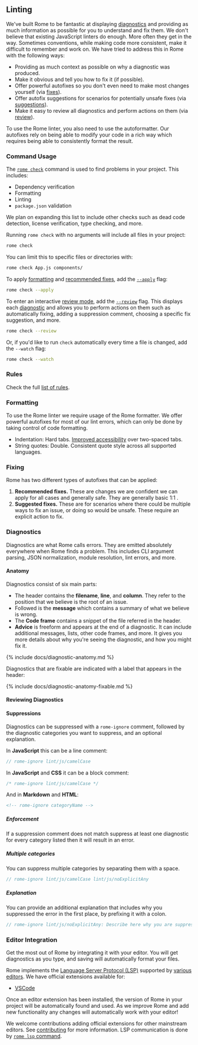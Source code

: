 ## Linting

We've built Rome to be fantastic at displaying [diagnostics](#diagnostics) and providing as much information as possible for you to understand and fix them. We don't believe that existing JavaScript linters do enough. More often they get in the way. Sometimes conventions, while making code more consistent, make it difficult to remember and work on. We have tried to address this in Rome with the following ways:

 - Providing as much context as possible on why a diagnostic was produced.
 - Make it obvious and tell you how to fix it (if possible).
 - Offer powerful autofixes so you don't even need to make most changes yourself (via [fixes]()).
 - Offer autofix suggestions for scenarios for potentially unsafe fixes (via [suggestions]()).
 - Make it easy to review all diagnostics and perform actions on them (via [review]()).

To use the Rome linter, you also need to use the autoformatter. Our autofixes rely on being able to modify your code in a rich way which requires being able to consistently format the result.

### Command Usage

The [`rome check`](#rome-check) command is used to find problems in your project. This includes:

 - Dependency verification
 - Formatting
 - Linting
 - `package.json` validation

We plan on expanding this list to include other checks such as dead code detection, license verification, type checking, and more.

Running `rome check` with no arguments will include all files in your project:

```bash
rome check
```

You can limit this to specific files or directories with:

```bash
rome check App.js components/
```

To apply [formatting](#formatting) and [recommended fixes](#fixing), add the [`--apply`](#--apply) flag:

```bash
rome check --apply
```

To enter an interactive [review mode](#reviewing-diagnostics), add the [`--review`](#--review) flag. This displays each [diagnostic](#diagnostics) and allows you to perform actions on them such as automatically fixing, adding a suppression comment, choosing a specific fix suggestion, and more.

```bash
rome check --review
```

Or, if you'd like to run `check` automatically every time a file is changed, add the `--watch` flag:

```bash
rome check --watch
```

### Rules

Check the full [list of rules](/docs/lint/rules).


### Formatting

To use the Rome linter we require usage of the Rome formatter. We offer powerful autofixes for most of our lint errors, which can only be done by taking control of code formatting.

 - Indentation: Hard tabs. [Improved accessibility](https://github.com/romefrontend/rome/issues/425) over two-spaced tabs.
 - String quotes: Double. Consistent quote style across all supported languages.

### Fixing

Rome has two different types of autofixes that can be applied:

1. **Recommended fixes.** These are changes we are confident we can apply for all cases and generally safe. They are generally basic 1:1 .
2. **Suggested fixes.** These are for scenarios where there could be multiple ways to fix an issue, or doing so would be unsafe. These require an explicit action to fix.

### Diagnostics

Diagnostics are what Rome calls errors. They are emitted absolutely everywhere when Rome finds a problem. This includes CLI argument parsing, JSON normalization, module resolution, lint errors, and more.

#### Anatomy

Diagnostics consist of six main parts:

- The header contains the **filename**, **line**, and **column**. They refer to the position that we believe is the root of an issue.
- Followed is the **message** which contains a summary of what we believe is wrong.
- The **Code frame** contains a snippet of the file referred in the header.
- **Advice** is freeform and appears at the end of a diagnostic. It can include additional messages, lists, other code frames, and more. It gives you more details about why you're seeing the diagnostic, and how you might fix it.

{% include docs/diagnostic-anatomy.md %}

Diagnostics that are fixable are indicated with a label that appears in the header:

{% include docs/diagnostic-anatomy-fixable.md %}

#### Reviewing Diagnostics

#### Suppressions

Diagnostics can be suppressed with a `rome-ignore` comment, followed by the diagnostic categories you want to suppress, and an optional explanation.

In **JavaScript** this can be a line comment:

```javascript
// rome-ignore lint/js/camelCase
```

In **JavaScript** and **CSS** it can be a block comment:

```javascript
/* rome-ignore lint/js/camelCase */
```

And in **Markdown** and **HTML**:

```html
<!-- rome-ignore categoryName -->
```

##### Enforcement

If a suppression comment does not match suppress at least one diagnostic for every category listed then it will result in an error.

##### Multiple categories

You can suppress multiple categories by separating them with a space.

```javascript
// rome-ignore lint/js/camelCase lint/js/noExplicitAny
```

##### Explanation

You can provide an additional explanation that includes why you suppressed the error in the first place, by prefixing it with a colon.

```javascript
// rome-ignore lint/js/noExplicitAny: Describe here why you are suppressing this error.
```

### Editor Integration

Get the most out of Rome by integrating it with your editor. You will get diagnostics as you type, and saving will automatically format your files.

Rome implements the [Language Server Protocol (LSP)](https://microsoft.github.io/language-server-protocol/) supported by [various editors](https://microsoft.github.io/language-server-protocol/implementors/tools/). We have official extensions available for:

- [VSCode](#)

Once an editor extension has been installed, the version of Rome in your project will be automatically found and used. As we improve Rome and add new functionality any changes will automatically work with your editor!

We welcome contributions adding official extensions for other mainstream editors. See [contributing](/contributing) for more information. LSP communication is done by [`rome lsp` command](#rome-lsp).
